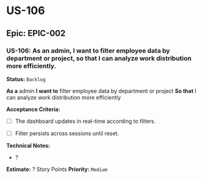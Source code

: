 # US-106

## Epic: EPIC-002

### US-106: As an admin, I want to filter employee data by department or project, so that I can analyze work distribution more efficiently.
**Status:** `Backlog`

**As a** admin
**I want to** filter employee data by department or project
**So that** I can analyze work distribution more efficiently

**Acceptance Criteria:**
- [ ] The dashboard updates in real-time according to filters.
- [ ] Filter persists across sessions until reset.


**Technical Notes:**
- ?


**Estimate:** ? Story Points
**Priority:** `Medium`